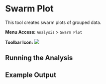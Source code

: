 # Swarm Plot

This tool creates swarm plots of grouped data.

**Menu Access:** `Analysis` > `Swarm Plot`

**Toolbar Icon:** ![](/images/analysis/swarmplot.png)

## Running the Analysis

## Example Output